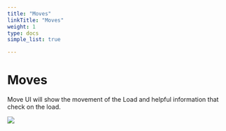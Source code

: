 ```yaml
---
title: "Moves"
linkTitle: "Moves"
weight: 1
type: docs
simple_list: true

---
```


# Moves
Move UI will show the movement of the Load and helpful information that check on the load.

![](/images/UserGuides/Inventory/Moves/Moves.png)